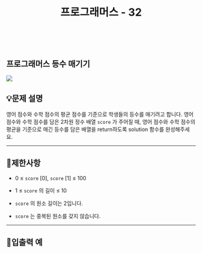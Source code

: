﻿---
layout: post
title: "프로그래머스 - 32"
category: studylog
tags: algorithm
---

<br>

## 프로그래머스 등수 매기기


![](https://velog.velcdn.com/images/dlsdud9098/post/e1464da6-734f-4172-a5d3-8df73b71a328/image.png)
## 💡문제 설명
영어 점수와 수학 점수의 평균 점수를 기준으로 학생들의 등수를 매기려고 합니다. 영어 점수와 수학 점수를 담은 2차원 정수 배열 ```score```
가 주어질 때, 영어 점수와 수학 점수의 평균을 기준으로 매긴 등수를 담은 배열을 return하도록 solution 함수를 완성해주세요.


---




## 🚫제한사항


* 0 ≤ ```score```
[0], ```score```
[1] ≤ 100




* 1 ≤ ```score```
의 길이 ≤ 10




* ```score```
의 원소 길이는 2입니다.




* ```score```
는 중복된 원소를 갖지 않습니다.




---




## 🔢입출력 예
